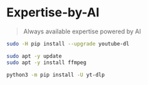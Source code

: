 # Expertise-by-AI
> Always available expertise powered by AI


```bash
sudo -H pip install --upgrade youtube-dl

sudo apt -y update
sudo apt -y install ffmpeg

python3 -m pip install -U yt-dlp
```
